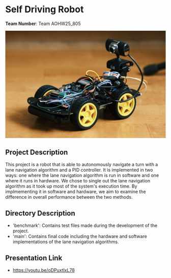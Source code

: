 # Self Driving Robot
**Team Number**: Team AOHW25_805

![Robot Car image](readme_files/robot.jpg)

## Project Description
This project is a robot that is able to autonomously navigate a turn with a lane navigation algorithm and a PID controller. It is implemented in two ways: one where the lane navigation algorithm is run in software and one where it runs in hardware. We chose to single out the lane navigation algorithm as it took up most of the system's execution time. By implmementing it in software and hardware, we aim to examine the difference in overall performance between the two methods.

## Directory Description
- 'benchmark': Contains test files made during the development of the project.
- 'main': Contains final code including the hardware and software implementations of the lane navigation algorithms.

## Presentation Link
- https://youtu.be/oDPuxtlxL78
